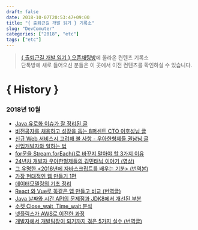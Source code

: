 ```yaml
---
draft: false
date: 2018-10-07T20:53:47+09:00
title: "{ 출퇴근길 개발 읽기 } 기록소"
slug: "DevComuter"
categories: ["2018", "etc"]
tags: ["etc"]
---
```


>[{ 출퇴근길 개발 읽기 } 오픈채팅방](http://bit.ly/2QxBmW5)에 올라온 컨텐츠 기록소  
단톡방에 새로 들어오신 분들은 이 곳에서 이전 컨텐츠를 확인하실 수 있습니다. 



# { History }
### 2018년 10월
- [Java 유로화 이슈가 잘 정리된 글](http://bit.ly/2A03WKx)
- [비전공자를 채용하고 성장을 돕는 8퍼센트 CTO 이호성님 글](http://bit.ly/2C2G6yV)
- [신규 Web 서비스시 고려해 볼 사항 - 우아한형제들 권남님 글](http://bit.ly/2y7vPib)
- [신입개발자와 일하는 법](http://bit.ly/2zZpPcP)
- [for문을 Stream.forEach()로 바꾸지 말아야 할 3가지 이유](http://bit.ly/2y9F6Gu)
- [24년차 개발자 우아한형제들의 김민태님 이야기 (영상)](http://bit.ly/2C19VjA)
- [그 유명한 <2016년에 자바스크립트를 배우는 기분> (번역본)](http://bit.ly/2Nse02d)
- [가장 현대적인 웹 만들기 1편](http://bit.ly/2OEaKpl)
- [데이터모델링의 기초 정리](http://bit.ly/2Pmdd4C)
- [React 와 Vue로 똑같은 앱 만들고 비교 (번역글)](http://bit.ly/2NugsFq)
- [Java 날짜와 시간 API의 문제점과 JDK8에서 개선된 부분](http://bit.ly/2C4ezNT)
- [소켓 Close_wait, Time_wait  분석](http://bit.ly/2QzDnkI)
- [넷플릭스가 AWS로 이전한 과정](http://bit.ly/2PlJZmo)
- [개발자에서 개발팀장이 되기까지 겪은 5가지 실수 (번역글)](http://bit.ly/2C3ABAb)